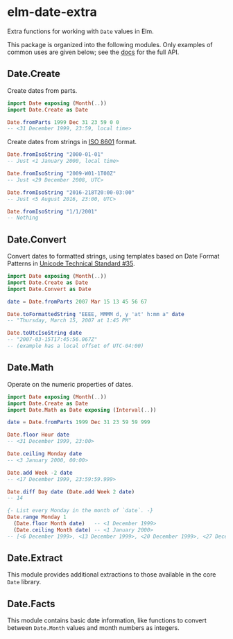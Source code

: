 # elm-date-extra

Extra functions for working with `Date` values in Elm.

This package is organized into the following modules. Only examples of common
uses are given below; see the [docs](http://package.elm-lang.org/packages/justinmimbs/elm-date-extra/1.0.1)
for the full API.

## Date.Create

Create dates from parts.

```elm
import Date exposing (Month(..))
import Date.Create as Date

Date.fromParts 1999 Dec 31 23 59 0 0
-- <31 December 1999, 23:59, local time>
```

Create dates from strings in [ISO 8601](https://en.wikipedia.org/wiki/ISO_8601)
format.

```elm
Date.fromIsoString "2000-01-01"
-- Just <1 January 2000, local time>

Date.fromIsoString "2009-W01-1T00Z"
-- Just <29 December 2008, UTC>

Date.fromIsoString "2016-218T20:00-03:00"
-- Just <5 August 2016, 23:00, UTC>

Date.fromIsoString "1/1/2001"
-- Nothing
```

## Date.Convert

Convert dates to formatted strings, using templates based on Date Format
Patterns in [Unicode Technical Standard #35](http://www.unicode.org/reports/tr35/tr35-43/tr35-dates.html#Date_Format_Patterns).

```elm
import Date exposing (Month(..))
import Date.Create as Date
import Date.Convert as Date

date = Date.fromParts 2007 Mar 15 13 45 56 67

Date.toFormattedString "EEEE, MMMM d, y 'at' h:mm a" date
-- "Thursday, March 15, 2007 at 1:45 PM"

Date.toUtcIsoString date
-- "2007-03-15T17:45:56.067Z"
-- (example has a local offset of UTC-04:00)
```

## Date.Math

Operate on the numeric properties of dates.

```elm
import Date exposing (Month(..))
import Date.Create as Date
import Date.Math as Date exposing (Interval(..))

date = Date.fromParts 1999 Dec 31 23 59 59 999

Date.floor Hour date
-- <31 December 1999, 23:00>

Date.ceiling Monday date
-- <3 January 2000, 00:00>

Date.add Week -2 date
-- <17 December 1999, 23:59:59.999>

Date.diff Day date (Date.add Week 2 date)
-- 14

{- List every Monday in the month of `date`. -}
Date.range Monday 1
  (Date.floor Month date)   -- <1 December 1999>
  (Date.ceiling Month date) -- <1 January 2000>
-- [<6 December 1999>, <13 December 1999>, <20 December 1999>, <27 December 1999>]
```

## Date.Extract

This module provides additional extractions to those available in the
core `Date` library.

## Date.Facts

This module contains basic date information, like functions to convert between
`Date.Month` values and month numbers as integers.
